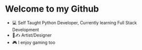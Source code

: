 # Welcome to my Github

- 💻 Self Taught Python Developer, Currently learning Full Stack Development
- 🎨✍ Artist/Designer
- 🎮 I enjoy gaming too


